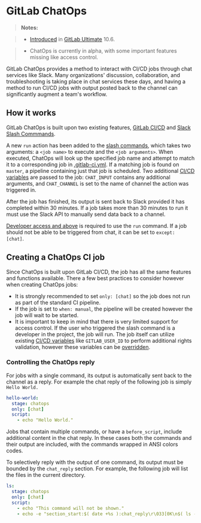 # GitLab ChatOps
> **Notes:**

> * [Introduced](https://gitlab.com/gitlab-org/gitlab-ee/merge_requests/4466) in [GitLab Ultimate](https://about.gitlab.com/pricing/) 10.6.

> * ChatOps is currently in alpha, with some important features missing like access control.

GitLab ChatOps provides a method to interact with CI/CD jobs through chat services like Slack. Many organizations' discussion, collaboration, and troubleshooting is taking place in chat services these days, and having a method to run CI/CD jobs with output posted back to the channel can significantly augment a team's workflow.

## How it works

GitLab ChatOps is built upon two existing features, [GitLab CI/CD](../README.md) and [Slack Slash Commmands](../../user/project/integrations/slack_slash_commands.md). 

A new `run` action has been added to the [slash commands](../../integration/slash_commands.md), which takes two arguments: a `<job name>` to execute and the `<job arguments>`. When executed, ChatOps will look up the specified job name and attempt to match it to a corresponding job in [.gitlab-ci.yml](../yaml/README.md). If a matching job is found on `master`, a pipeline containing just that job is scheduled. Two additional [CI/CD variables](../variables/README.html#predefined-variables-environment-variables) are passed to the job: `CHAT_INPUT` contains any additional arguments, and `CHAT_CHANNEL` is set to the name of channel the action was triggered in.

After the job has finished, its output is sent back to Slack provided it has completed within 30 minutes. If a job takes more than 30 minutes to run it must use the Slack API to manually send data back to a channel.

[Developer access and above](../../user/permissions.html#project-members-permissions) is required to use the `run` command. If a job should not be able to be triggered from chat, it can be set to `except: [chat]`.

## Creating a ChatOps CI job

Since ChatOps is built upon GitLab CI/CD, the job has all the same features and functions available. There a few best practices to consider however when creating ChatOps jobs:

* It is strongly recommended to set `only: [chat]` so the job does not run as part of the standard CI pipeline. 
* If the job is set to `when: manual`, the pipeline will be created however the job will wait to be started. 
* It is important to keep in mind that there is very limited support for access control. If the user who triggered the slash command is a developer in the project, the job will run. The job itself can utilize existing [CI/CD variables](../variables/README.html#predefined-variables-environment-variables) like `GITLAB_USER_ID` to perform additional rights validation, however these variables can be [overridden](https://docs.gitlab.com/ce/ci/variables/README.html#priority-of-variables).

### Controlling the ChatOps reply

For jobs with a single command, its output is automatically sent back to the channel as a reply. For example the chat reply of the following job is simply `Hello World.`

```yaml
hello-world:
  stage: chatops
  only: [chat]
  script:
    - echo "Hello World."
```

Jobs that contain multiple commands, or have a `before_script`, include additional content in the chat reply. In these cases both the commands and their output are included, with the commands wrapped in ANSI colors codes.

To selectively reply with the output of one command, its output must be bounded by the `chat_reply` section. For example, the following job will list the files in the current directory.

```yaml
ls:
  stage: chatops
  only: [chat]
  script:
    - echo "This command will not be shown."
    - echo -e "section_start:$( date +%s ):chat_reply\r\033[0K\n$( ls -la )\nsection_end:$( date +%s ):chat_reply\r\033[0K"
```

